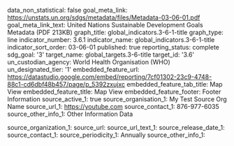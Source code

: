 data_non_statistical: false
goal_meta_link: https://unstats.un.org/sdgs/metadata/files/Metadata-03-06-01.pdf
goal_meta_link_text: United Nations Sustainable Development Goals Metadata (PDF 213KB)
graph_title: global_indicators.3-6-1-title
graph_type: line
indicator_number: 3.6.1
indicator_name: global_indicators.3-6-1-title
indicator_sort_order: 03-06-01
published: true
reporting_status: complete
sdg_goal: '3'
target_name: global_targets.3-6-title
target_id: '3.6'
un_custodian_agency: World Health Organisation (WHO)
un_designated_tier: '1'
embedded_feature_url: https://datastudio.google.com/embed/reporting/7cf01302-23c9-4748-88c1-cd6dbf48b457/page/p_5392zxujxc
embedded_feature_tab_title: Map View
embedded_feature_title: Map View
embedded_feature_footer: Footer Information
source_active_1: true
source_organisation_1: My Test Source Org Name
source_url_1: https://youtube.com
source_contact_1: 876-977-6035
source_other_info_1: Other Information Data

source_organization_1: 
source_url: 
source_url_text_1: 
source_release_date_1: 
source_contact_1: 
source_periodicity_1: Annually
source_other_info_1: 
